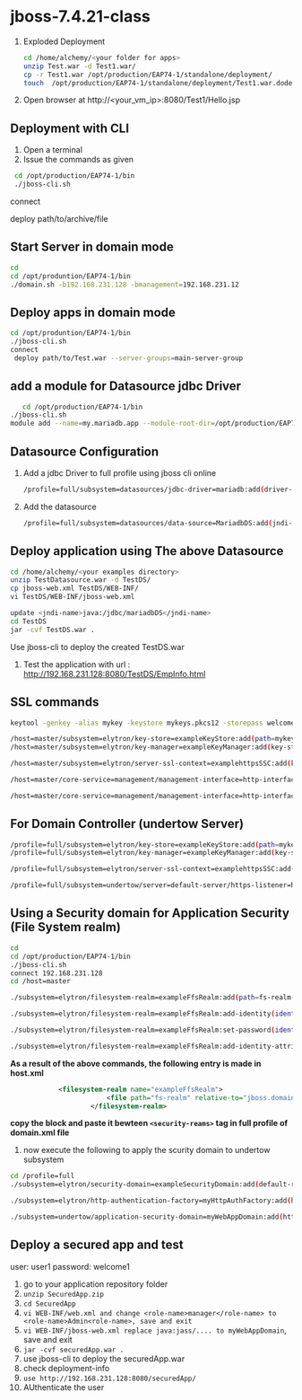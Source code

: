 # jboss-7.4.21-class

1. Exploded Deployment
   ```sh
   cd /home/alchemy/<your folder for apps>
   unzip Test.war -d Test1.war/
   cp -r Test1.war /opt/production/EAP74-1/standalone/deployment/
   touch  /opt/production/EAP74-1/standalone/deployment/Test1.war.dodeploy
   ```

3. Open browser at http://<your_vm_ip>:8080/Test1/Hello.jsp


## Deployment with CLI
1. Open a terminal
2. Issue the commands as given
```sh
 cd /opt/production/EAP74-1/bin
 ./jboss-cli.sh
```
connect <your vm ip>

deploy path/to/archive/file

## Start Server in domain mode
```sh
cd
cd /opt/produntion/EAP74-1/bin
./domain.sh -b192.168.231.128 -bmanagement=192.168.231.12
```
## Deploy apps in domain mode
```sh
cd /opt/produntion/EAP74-1/bin
./jboss-cli.sh
connect
 deploy path/to/Test.war --server-groups=main-server-group
```

## add a module for Datasource jdbc Driver
```sh
   cd /opt/production/EAP74-1/bin
./jboss-cli.sh
module add --name=my.mariadb.app --module-root-dir=/opt/production/EAP74-1/modules/system/layers/base/ --resources=/path/to/mariadb-java-client-3.1.4.jar --dependencies=javax.api,javax.transaction.api
```

## Datasource Configuration
1. Add a jdbc Driver to full profile using jboss cli online
   ```sh
   /profile=full/subsystem=datasources/jdbc-driver=mariadb:add(driver-name="mariadb",driver-module-name="my.mariadb.app",driver-class-name="org.mariadb.jdbc.Driver")
   ```
2. Add the datasource
   ```sh
   /profile=full/subsystem=datasources/data-source=MariadbDS:add(jndi-name="java:/jdbc/mariadbDS",connection-url="jdbc:mariadb://192.168.231.1:3306/empdb",user-name="root",password="welcome",min-pool-size=2,max-pool-size=5,use-ccm=true, driver-name=mariadb)
   ```
## Deploy application using The above Datasource
```sh
cd /home/alchemy/<your examples directory>
unzip TestDatasource.war -d TestDS/
cp jboss-web.xml TestDS/WEB-INF/
vi TestDS/WEB-INF/jboss-web.xml

update <jndi-name>java:/jdbc/mariadbDS</jndi-name>
cd TestDS
jar -cvf TestDS.war . 
```
 Use jboss-cli to deploy the created TestDS.war
1. Test the application with url : http://192.168.231.128:8080/TestDS/EmpInfo.html

## SSL commands
```sh
keytool -genkey -alias mykey -keystore mykeys.pkcs12 -storepass welcome1 -storetype PKCS12 -keyalg RSA -validity 365

/host=master/subsystem=elytron/key-store=exampleKeyStore:add(path=mykeys.pkcs12,credential-reference={clear-text=welcome1},type=PKCS12)
/host=master/subsystem=elytron/key-manager=exampleKeyManager:add(key-store=exampleKeyStore,credential-reference={clear-text=welcome1})

/host=master/subsystem=elytron/server-ssl-context=examplehttpsSSC:add(key-manager=exampleKeyManager, protocols=["TLSv1.2"])

/host=master/core-service=management/management-interface=http-interface:write-attribute(name=ssl-context, value=examplehttpsSSC)

/host=master/core-service=management/management-interface=http-interface:write-attribute(name=secure-port,value=9993)
```
## For Domain Controller (undertow Server)
```sh
/profile=full/subsystem=elytron/key-store=exampleKeyStore:add(path=mykeys.pkcs12,credential-reference={clear-text=welcome1},type=PKCS12)
/profile=full/subsystem=elytron/key-manager=exampleKeyManager:add(key-store=exampleKeyStore,credential-reference={clear-text=welcome1})

/profile=full/subsystem=elytron/server-ssl-context=examplehttpsSSC:add(key-manager=exampleKeyManager, protocols=["TLSv1.2"])

/profile=full/subsystem=undertow/server=default-server/https-listener=https:write-attribute(name=ssl-context, value=examplehttpsSSC)
```
## Using a Security domain for Application Security (File System realm)
```sh
cd
cd /opt/production/EAP74-1/bin
./jboss-cli.sh
connect 192.168.231.128
cd /host=master

./subsystem=elytron/filesystem-realm=exampleFfsRealm:add(path=fs-realm-users,relative-to=jboss.domain.config.dir)

./subsystem=elytron/filesystem-realm=exampleFfsRealm:add-identity(identity=user1)

./subsystem=elytron/filesystem-realm=exampleFfsRealm:set-password(identity=user1, clear={password="passwordUser1"})

./subsystem=elytron/filesystem-realm=exampleFfsRealm:add-identity-attribute(identity=user1, name=Roles, value=["Admin","Guest"])
```
**As a result of the above commands, the following entry is made in host.xml**
```xml
			<filesystem-realm name="exampleFfsRealm">
                        <file path="fs-realm" relative-to="jboss.domain.config.dir"/>
                    </filesystem-realm>
```
**copy the block and paste it bewteen `<security-reams>` tag in full profile of domain.xml file**
1. now execute the following to apply the scurity domain to undertow subsystem
 ```sh
cd /profile=full
./subsystem=elytron/security-domain=exampleSecurityDomain:add(default-realm=exampleFfsRealm,permission-mapper=default-permission-mapper,realms=[{realm=exampleFfsRealm}])

./subsystem=elytron/http-authentication-factory=myHttpAuthFactory:add(http-server-mechanism-factory=global, security-domain=exampleSecurityDomain, mechanism-configurations=[{mechanism-name="BASIC", realm-name="exampleFfsRealm"}])

./subsystem=undertow/application-security-domain=myWebAppDomain:add(http-authentication-factory=myHttpAuthFactory)
```
## Deploy a secured app and test
user: user1
password: welcome1

1. go to your application repository folder
2. `unzip SecuredApp.zip`
3. `cd SecuredApp`
4. `vi WEB-INF/web.xml and change <role-name>manager</role-name> to <role-name>Admin<role-name>, save and exit`
5. `vi WEB-INF/jboss-web.xml replace java:jass/.... to myWebAppDomain`, save and exit
6. `jar -cvf securedApp.war .`
7. use jboss-cli to deploy the securedApp.war 
8. check deployment-info
9. `use http://192.168.231.128:8080/securedApp/`
10. AUthenticate the user
